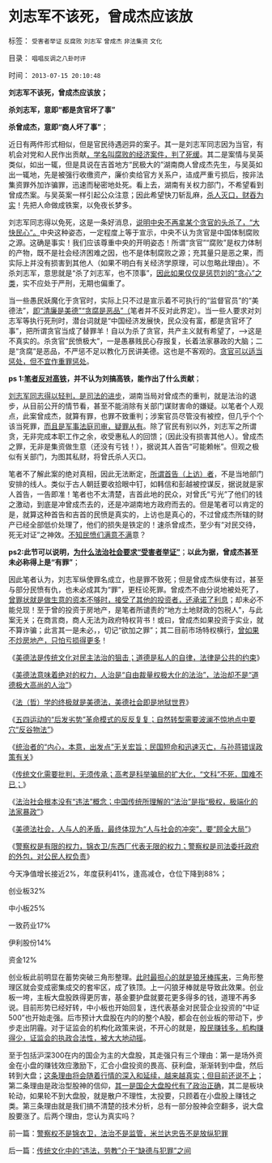 # 刘志军不该死，曾成杰应该放

标签： `受害者举证` `反腐败` `刘志军` `曾成杰` `非法集资` `文化` 

目录： `唱唱反调之八卦时评`

时间： `2013-07-15 20:10:48`

**刘志军不该死，曾成杰应该放；**

**杀刘志军，意即“都是贪官坏了事”**

**杀曾成杰，意即“商人坏了事”**；

近日有两件形式相似，但是官民待遇迥异的案子。其一是刘志军同志因为当官，有机会对党和人民作出贡献[，学名叫腐败的经济案件，判了死缓](../../../2013/6/22/反腐败只是宣传和安慰，临时工说明政府边际的客观存在.md)。其二是案情与吴英类似，如出一辄，但是具说在吉首地方“民极大的”湖南商人曾成杰先生，与吴英如出一辄地，先是被强行收缴资产，廉价卖给官方关系户，迼成严重亏损后，按非法集资罪外加诈骗罪，迅速而秘密地处死。看上去，湖南有关权力部门，不希望看到曾成杰案。与吴英案一样引起公众注意；因此希望快刀斩乱麻，[杀人灭口，财吞为实](../../../2012/3/5/吴英案的浙江公共努力，仍有可改进之处.md)！先把人命做成铁案，以免夜长梦多。

刘志军同志得以免死，这是一条好消息，[说明中央不再拿某个贪官的头杀了，“大快民心”。](../../../2013/6/22/反腐败只是宣传和安慰，临时工说明政府边际的客观存在.md)中央这种姿态，一定程度上等于宣示，中央不认为贪官是中国体制腐败之源。这确是事实！我们应该尊重中央的开明姿态！所谓“贪官”“腐败”是权力体制的产物，既不是社会经济困难之因，也不是体制腐败之源；充其量只是恶之果，而实际上并没有损害到其他人（如果不明白有关经济学原理，可以忽略此理由）。不杀刘志军，意思就是“杀了刘志军，也不顶事”，[因此如果仅仅是惩罚刘的“贪心”之类](../../../2013/2/20/反腐败寄望于法家暴政，法家暴政却不可能反腐败；.md)，实不应处于严刑，无期也偏重了。

当一些愚民妖魔化于贪官时，实际上只不过是宣示着不可执行的“监督官员”的“美德法”，[即“清廉是美德”“贪腐是恶品”（](../../../2013/7/13/法（哲）学的终极就是美德法，美德社会即是地狱世界.md)笔者并不反对此界定）。当一些人要求对刘志军等执行死刑时，潜台词就是“中国经济发展快，民众没有富，都是贪官坏了事”，把所谓贪官当成了替罪羊！自以为杀了贪官，共产主义就有希望了，——>这是不真实的。杀贪官“民愤极大”，一是愚暴贱民心存报复，长着法家暴政的大脑；二是“贪腐”是恶品，不严惩不足以教化万民讲美德。这也是不客观的。[贪官可以适当惩处，但不宜作重罪惩处](../../../2013/6/22/反腐败只是宣传和安慰，临时工说明政府边际的客观存在.md)。

**ps 1:[笔者反对高铁](../../../2009/12/27/武广高铁，供应没有创造需求.md)，并不认为刘搞高铁，能作出了什么贡献**；

[刘志军同志得以轻判，是司法的进步](../../../2009/7/15/为什么反左就是反腐败？反毛左反腐效益最高？.md)，湖南当局对曾成杰的重判，就是法治的退步，从目前公开的情节看，甚至不能消除有关部门谋财害命的嫌疑。以笔者个人观点，此案曾成杰，就算有罪，也罪不致重判；涉案官员尽管没有被控，但几乎个个该当死罪，[而且是军事法庭司审，疑罪从有](../../../2013/6/24/将行政恶霸送军事法庭！什么是军事法庭？.md)。除了官民有别以外，刘志军之所谓贪，无非完成本职工作之余，收受惠私人的回馈；（因此没有损害其他人）。曾成杰之罪，无非是集资做生意（还没有亏钱！），据说其人首告“可能赖帐”。但观之极似有关部门，为图其私财，将曾氏杀人灭口。

笔者不了解此案的绝对真相，因此无法断定，[所谓首告（上访）者](../../../2009/8/12/上访制度应予废止.md)，不是当地部门安排的线人。类似于古人朝廷要收拾眼中钉，如韩信和彭越被控谋反，据说就是家人首告，一告即准！笔者也不太清楚，吉首此地的民众，对曾氏“亏光”了他们的钱之激动，到底是冲曾成杰去的，还是冲湖南地方政府而去的。但是笔者可以肯定的是，就算这种首告和吉首的民愤是真实的，上访也是真心的，不过曾成杰所辖的财产已经全部低价处理了，他们的损失是铁定的！速杀曾成杰，至少有“对民交待，死无对证”之神效。[不知民愤们满意不满](../../../2009/10/9/民意就是民主吗？可定制的民意呢？.md)意？

**ps2:此节可以说明，[为什么法治社会要求“受害者举证”](../../../2012/4/25/“受害者举证”排除斯大林正义.md)**；**以此为据，曾成杰甚至未必称得上是“有罪”**；

因此笔者认为，刘志军纵使罪名成立，也是罪不致死；但是曾成杰纵使有过，甚至与部分民愤有仇，也未必成其为“罪”，更枉论死罪。曾成杰不由分说地被处死了，[曾罪状就是做生意的资本不够时，接受了其他的投资者，还承诺了利息](../../../2012/11/8/信托是资本主义的生命线.md)；却未必不能兑现！至于曾的投资于房地产，是笔者所谴责的“地方土地财政的包税人”，与此案无关；在商言商，商人无法为政府特权背书！或曰，曾成杰如果投资于实业，就不算诈骗；此言其一是未必，，切记“欲加之罪”；其二目前市场特权横行，[曾如果不炒房地产，只怕亏损得更多](../../../2013/3/4/炒房客需要理解纳税人的焦虑：三驾马车是不归路！.md)！

《[美德法是传统文化对民主法治的狙击；道德是私人的自律，法律是公共的约束](../../../2013/7/12/“美德法”，传统文化对民主的狙击，对法治的反击.md)》

《[美德法意味着绝对的权力，人治是“自由裁量权极大化的法治”，法治却不是“道德极大高尚的人治”](../../../2013/7/13/美德法，人治，法治，严刑峻法，革命.md)》

《[法（哲）学的终极就是美德法，美德社会即是地狱世界](../../../2013/7/13/法（哲）学的终极就是美德法，美德社会即是地狱世界.md)》

《[五四运动的“后发劣势”革命模式的反反复复；自然转型需要波澜不惊地点中要穴“反谷物法”](../../../2013/7/14/五四运动的“后发劣势”革命模式的反反复复.md)》

《[统治者的“内心，本意，出发点”无关宏旨；民国短命和迅速灭亡，与孙蒋错误政策有关](../../../2013/7/14/中国应反思五四；民国短命和迅速灭亡的原因.md)》

《[传统文化需要批判，无须传承；高考是科举骗局的扩大化，“文科”不死，国难不已；](../../../2013/7/14/传统文化无须传承，高考是科举骗局的扩大化.md)》

《[法治社会根本没有“违法”概念；中国传统所理解的“法治”是指“极权，极端化的法家暴政”](../../../2013/7/15/法治社会根本没有“违法”概念.md)》

《[美德法社会，人与人的矛盾，最终体现为“人与社会的冲突”，要“顾全大局”](%E4%BC%A0%E7%BB%9F%E6%96%87%E5%8C%96%E4%BC%9A%E6%8A%8A%E2%80%9C%E5%AE%88%E6%B3%95%E2%80%9D%E4%BD%9C%E7%BE%8E%E5%BE%B7%EF%BC%8C%E2%80%9C%E8%BF%9D%E6%B3%95%E2%80%9D%E4%BD%9C%E6%81%B6%E5%93%81%EF%BC%9B)》

《[警察权是有限的权力，锦衣卫/东西厂代表无限的权力；警察权是司法委托政府的外包，对公民人权负责](../../../2013/7/15/警察权不是锦衣卫，法治不是监管，米兰达忠告不是放纵犯罪.md)》

今天净值增长接近2%，年度获利41%，逢高减仓，仓位下降到88%；

创业板32%

中小板25%

一致药业17%

伊利股份14%

资金12%

创业板此前明显在蓄势突破三角形整理。[此时最担心的就是狼牙棒挥来](../../../2013/6/8/股市分析的国家标准和监管.md)，三角形整理区就会变成密集成交的套牢区，成了铁顶。上一闪狼牙棒就是导致此效果。创业板一垮，主板大盘股跌得更厉害，基金要护盘就要花更多得多的钱，道理不再多说。目前形势已经好转，中小板也开始回复，连代表基金对民营企业投资的“中证500”也开始走强。后市预计大盘股在内的的整个A股，都会在创业板的带动下，步步走出阴霾。对于证监会的机构化政策来说，不开心的就是，[股民赚钱多，机构赚得少，证监会的执政合法性，被大大地动摇](../../../2013/7/8/庄家是人治的产物，股市是法治的产物.md)。

至于包括沪深300在内的国企为主的大盘股，其走强只有三个理由：第一是场外资金在小盘的赚钱效应激励下，汇合小盘投资的畏高、获利盘，渐渐转到中盘，然后转到大盘；[这条理由将会随着行情的深入和延续，越来越真实；但目前还说不上](../../../2013/6/26/庄家是熊市的镇静剂，暴跌的救心丹，熊牛过渡的媒人.md)；第二条理由是政治型股神的信仰，[其一是国企大盘股代有了政治正确](../../../2013/7/11/银行股如果持续走强，经济复苏就不可持续.md)，其二是板块轮动，如果轮不到大盘股，就是散户不理性，太投要，只顾着在小盘股上赚钱之类。第三条理由就是我们搞不清楚的技术分析，总有一部分股神会空翻多，说大盘股要涨了。后两个理由，您认为真实吗？



前一篇：[警察权不是锦衣卫，法治不是监管，米兰达忠告不是放纵犯罪](../../../2013/7/15/警察权不是锦衣卫，法治不是监管，米兰达忠告不是放纵犯罪.md)

后一篇：[传统文化中的“违法，劳教”介于“缺德与犯罪”之间](../../../2013/7/16/传统文化中的“违法，劳教”介于“缺德与犯罪”之间.md)